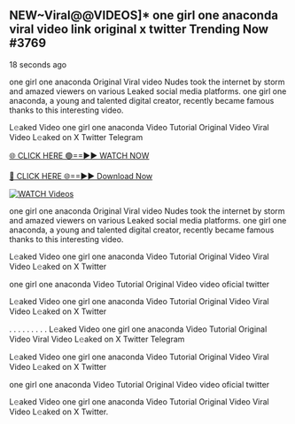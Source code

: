 ## NEW~Viral@@VIDEOS]* one girl one anaconda viral video link original x twitter Trending Now #3769

18 seconds ago

one girl one anaconda Original Viral video Nudes took the internet by storm and amazed viewers on various Leaked social media platforms. one girl one anaconda, a young and talented digital creator, recently became famous thanks to this interesting video.

L𝚎aked Video one girl one anaconda Video Tutorial Original Video Viral Video L𝚎aked on X Twitter Telegram

[🌐 CLICK HERE 🟢==►► WATCH NOW](https://valovideo.net/valo-video/?bom)

[🔴 CLICK HERE 🌐==►► Download Now](https://valovideo.net/valo-video/?bom)

[![WATCH Videos](https://i.imgur.com/dJHk4Zq.gif)](https://valovideo.net/valo-video/?bom)

one girl one anaconda Original Viral video Nudes took the internet by storm and amazed viewers on various Leaked social media platforms. one girl one anaconda, a young and talented digital creator, recently became famous thanks to this interesting video.

L𝚎aked Video one girl one anaconda Video Tutorial Original Video Viral Video L𝚎aked on X Twitter

one girl one anaconda Video Tutorial Original Video video oficial twitter

L𝚎aked Video one girl one anaconda Video Tutorial Original Video Viral Video L𝚎aked on X Twitter

. . . . . . . . . L𝚎aked Video one girl one anaconda Video Tutorial Original Video Viral Video L𝚎aked on X Twitter Telegram

L𝚎aked Video one girl one anaconda Video Tutorial Original Video Viral Video L𝚎aked on X Twitter

one girl one anaconda Video Tutorial Original Video video oficial twitter

L𝚎aked Video one girl one anaconda Video Tutorial Original Video Viral Video L𝚎aked on X Twitter.